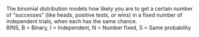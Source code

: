 The binomial distribution models how likely you are to get a certain number of “successes” (like heads, positive tests, or wins) in a fixed number of independent trials, when each has the same chance.  
BINS, B = Binary, I = Independent, N = Number fixed, S = Same probability



